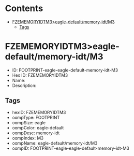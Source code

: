 



Contents
========

* [FZEMEMORYIDTM3>eagle-default/memory-idt/M3](#fzememoryidtm3eagle-defaultmemory-idtm3)
	* [Tags](#tags)

# FZEMEMORYIDTM3>eagle-default/memory-idt/M3

- ID: FOOTPRINT-eagle-eagle-default-memory-idt-M3
- Hex ID: FZEMEMORYIDTM3
- Name: 
- Description: 

## Tags

- hexID: FZEMEMORYIDTM3
- oompType: FOOTPRINT
- oompSize: eagle
- oompColor: eagle-default
- oompDesc: memory-idt
- oompIndex: M3
- oompName: eagle-default/memory-idt/M3
- oompID: FOOTPRINT-eagle-eagle-default-memory-idt-M3
